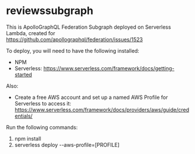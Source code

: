 # reviewssubgraph

This is ApolloGraphQL Federation Subgraph deployed on Serverless Lambda, created for https://github.com/apollographql/federation/issues/1523  

To deploy, you will need to have the following installed:
- NPM
- Serverless: https://www.serverless.com/framework/docs/getting-started

Also:
- Create a free AWS account and set up a named AWS Profile for Serverless to access it: https://www.serverless.com/framework/docs/providers/aws/guide/credentials/

Run the following commands:
1. npm install
2. serverless deploy --aws-profile=[PROFILE]
